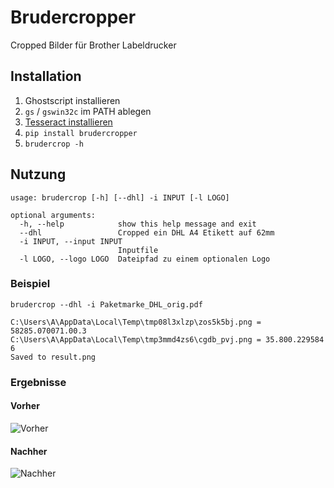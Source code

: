 # Brudercropper
Cropped Bilder für Brother Labeldrucker
## Installation
1. Ghostscript installieren
2. `gs` / `gswin32c` im PATH ablegen
3. [Tesseract installieren](https://tesseract-ocr.github.io/tessdoc/Home.html) 
4. `pip install brudercropper`
5. `brudercrop -h`


## Nutzung
```
usage: brudercrop [-h] [--dhl] -i INPUT [-l LOGO]

optional arguments:
  -h, --help            show this help message and exit
  --dhl                 Cropped ein DHL A4 Etikett auf 62mm
  -i INPUT, --input INPUT
                        Inputfile
  -l LOGO, --logo LOGO  Dateipfad zu einem optionalen Logo
```

### Beispiel
`brudercrop --dhl -i Paketmarke_DHL_orig.pdf`
```
C:\Users\A\AppData\Local\Temp\tmp08l3xlzp\zos5k5bj.png = 58285.070071.00.3
C:\Users\A\AppData\Local\Temp\tmp3mmd4zs6\cgdb_pvj.png = 35.800.229584 6
Saved to result.png
```

### Ergebnisse
#### Vorher
![Vorher](https://i.imgur.com/8HvF0SF.png)

#### Nachher
![Nachher](https://i.imgur.com/usKfh6R.png)